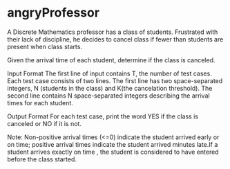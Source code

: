 # angryProfessor

A Discrete Mathematics professor has a class of  students. Frustrated with their lack of discipline, he decides to cancel class if fewer than  students are present when class starts.

Given the arrival time of each student, determine if the class is canceled.

Input Format
The first line of input contains T, the number of test cases.
Each test case consists of two lines. The first line has two space-separated integers, N (students in the class) and  K(the cancelation threshold). 
The second line contains  N space-separated integers describing the arrival times for each student.

Output Format
For each test case, print the word YES if the class is canceled or NO if it is not.

Note: Non-positive arrival times (<=0) indicate the student arrived early or on time; positive arrival times indicate the student arrived  minutes late.If a student arrives exactly on time , the student is considered to have entered before the class started.
